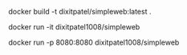 

<!---------------------------------- COMMANDS ---------------------------------------->

<!-- To build image out of docker file -->
docker build -t dixitpatel/simpleweb:latest .

<!-- To run the image -->
docker run -it dixitpatel1008/simpleweb

<!-- To map port of outside world to docker container and start the container -->
docker run -p 8080:8080 dixitpatel1008/simpleweb
